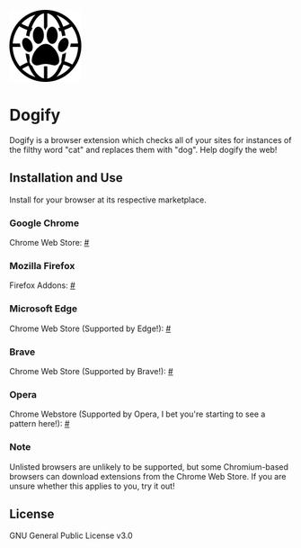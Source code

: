 ![Dogify icon](/src/img/dogify128.png "Help Dogify the web!")
# Dogify
Dogify is a browser extension which checks all of your sites for instances of the filthy word "cat" and replaces them with "dog". Help dogify the web!
## Installation and Use
Install for your browser at its respective marketplace.
### Google Chrome
Chrome Web Store: [#](#)
### Mozilla Firefox
Firefox Addons: [#](#)
### Microsoft Edge 
Chrome Web Store (Supported by Edge!): [#](#)
### Brave
Chrome Web Store (Supported by Brave!): [#](#)
### Opera
Chrome Webstore (Supported by Opera, I bet you're starting to see a pattern here!): [#](#)
### Note
Unlisted browsers are unlikely to be supported, but some Chromium-based browsers can download extensions from the Chrome Web Store. If you are unsure whether this applies to you, try it out!
## License
GNU General Public License v3.0
